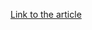 [Link to the article](https://www.welivesecurity.com/en/business-security/preventative-defense-tactics-real-world/)
